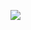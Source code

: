 <a href="" target="_blank"><img src="https://img.shields.io/badge/kyhui1115@gmail.com-59CD8F?style=flat-square&logo=Gmail&logoColor=CFD2CF"/></a>
